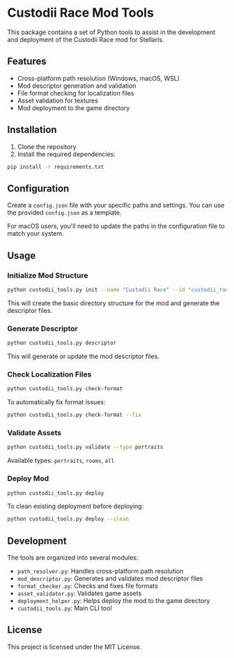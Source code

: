 # Custodii Race Mod Tools

This package contains a set of Python tools to assist in the development and deployment of the Custodii Race mod for Stellaris.

## Features

- Cross-platform path resolution (Windows, macOS, WSL)
- Mod descriptor generation and validation
- File format checking for localization files
- Asset validation for textures
- Mod deployment to the game directory

## Installation

1. Clone the repository
2. Install the required dependencies:

```bash
pip install -r requirements.txt
```

## Configuration

Create a `config.json` file with your specific paths and settings. You can use the provided `config.json` as a template.

For macOS users, you'll need to update the paths in the configuration file to match your system.

## Usage

### Initialize Mod Structure

```bash
python custodii_tools.py init --name "Custodii Race" --id "custodii_race"
```

This will create the basic directory structure for the mod and generate the descriptor files.

### Generate Descriptor

```bash
python custodii_tools.py descriptor
```

This will generate or update the mod descriptor files.

### Check Localization Files

```bash
python custodii_tools.py check-format
```

To automatically fix format issues:

```bash
python custodii_tools.py check-format --fix
```

### Validate Assets

```bash
python custodii_tools.py validate --type portraits
```

Available types: `portraits`, `rooms`, `all`

### Deploy Mod

```bash
python custodii_tools.py deploy
```

To clean existing deployment before deploying:

```bash
python custodii_tools.py deploy --clean
```

## Development

The tools are organized into several modules:

- `path_resolver.py`: Handles cross-platform path resolution
- `mod_descriptor.py`: Generates and validates mod descriptor files
- `format_checker.py`: Checks and fixes file formats
- `asset_validator.py`: Validates game assets
- `deployment_helper.py`: Helps deploy the mod to the game directory
- `custodii_tools.py`: Main CLI tool

## License

This project is licensed under the MIT License. 
